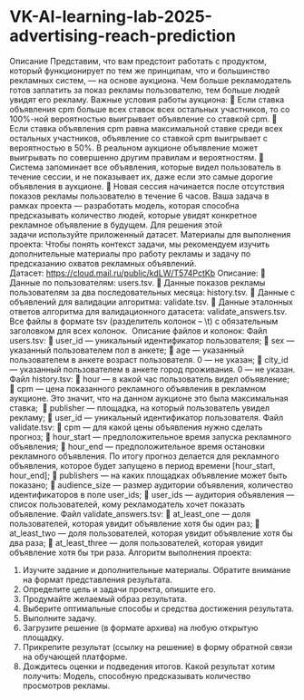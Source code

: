 # VK-AI-learning-lab-2025-advertising-reach-prediction

Описание
Представим, что вам предстоит работать с продуктом, который функционирует по тем же принципам, что и большинство рекламных систем, — на основе аукциона. Чем больше рекламодатель готов заплатить за показ рекламы пользователю, тем больше людей увидят его рекламу.
Важные условия работы аукциона:
	Если ставка объявления cpm больше всех ставок всех остальных участников, то со 100%-ной вероятностью выигрывает объявление со ставкой cpm.
	Если ставка объявления cpm равна максимальной ставке среди всех остальных участников, объявление со ставкой cpm выигрывает с вероятностью в 50%. В реальном аукционе объявление может выигрывать по совершенно другим правилам и вероятностям.
	Система запоминает все объявления, которые видел пользователь в течение сессии, и не показывает их, даже если это самые дорогие объявления в аукционе.
	Новая сессия начинается после отсутствия показов рекламы пользователю в течение 6 часов.
Ваша задача в рамках проекта — разработать модель, которая способна предсказывать количество людей, которые увидят конкретное рекламное объявление в будущем.
Для решения этой задачи используйте приложенный датасет.
Материалы для выполнения проекта:
Чтобы понять контекст задачи, мы рекомендуем изучить дополнительные материалы про работу рекламы и задачу по предсказанию охватов рекламных объявлений.
Датасет: https://cloud.mail.ru/public/kdLW/T574PctKb
Описание:
	Данные по пользователям: users.tsv.
	Данные показов рекламы пользователям за два последовательных месяца: history.tsv.
	Данные с объявлений для валидации алгоритма: validate.tsv.
	Данные эталонных ответов алгоритма для валидационного датасета: validate_answers.tsv.
Все файлы в формате tsv (разделитель колонок – \t) с обязательным заголовком для всех колонок. 
Описание файлов и колонок:
Файл users.tsv:
	user_id — уникальный идентификатор пользователя;
	sex — указанный пользователем пол в анкете;
	age — указанный пользователем в анкете возраст пользователя. 0 — не указан;
	city_id — указанный пользователем в анкете город проживания. 0 — не указан.
Файл history.tsv:
	hour — в какой час пользователь видел объявление;
	cpm — цена показанного рекламного объявления в рекламном аукционе. Это значит, что на данном аукционе это была максимальная ставка; 
	publisher — площадка, на который пользователь увидел рекламу;
	user_id — уникальный идентификатор пользователя.
Файл validate.tsv:
	cpm — для какой цены объявления нужно сделать прогноз;
	hour_start — предположительное время запуска рекламного объявления;
	hour_end — предположительное время остановки рекламного объявления. По итогу прогноз делается для рекламного объявления, которое будет запущено в период времени [hour_start, hour_end];
	publishers — на каких площадках объявление может быть показано;
	audience_size — размер аудитории объявления, количество идентификаторов в поле user_ids;
	user_ids — аудитория объявления — список пользователей, кому рекламодатель хочет показать объявление.
Файл validate_answers.tsv:
	at_least_one — доля пользователей, которая увидит объявление хотя бы один раз;
	at_least_two — доля пользователей, которая увидит объявление хотя бы два раза;
	at_least_three — доля пользователей, которая увидит объявление хотя бы три раза.
Алгоритм выполнения проекта:
1.	Изучите задание и дополнительные материалы. Обратите внимание на формат представления результата.
2.	Определите цель и задачи проекта, опишите его.
3.	Продумайте желаемый образ результата.
4.	Выберите оптимальные способы и средства достижения результата.
5.	Выполните задачу.
6.	Загрузите решение (в формате архива) на любую открытую площадку.
7.	Прикрепите результат (ссылку на решение) в форму обратной связи на обучающей платформе.
8.	Дождитесь оценки и подведения итогов.
Какой результат хотим получить:
Модель, способную предсказывать количество просмотров рекламы.
